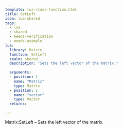 ```yaml
---
template: lua-class-function.html
title: SetLeft
icon: lua-shared
tags:
  - lua
  - shared
  - needs-verification
  - needs-example
lua:
  library: Matrix
  function: SetLeft
  realm: shared
  description: "Sets the left vector of the matrix."
  
  arguments:
  - position: 1
    name: "Matrix"
    type: Matrix
  - position: 2
    name: "vector"
    type: Vector
  returns:
    
---
```


<div class="lua__search__keywords">
Matrix:SetLeft &#x2013; Sets the left vector of the matrix.
</div>
